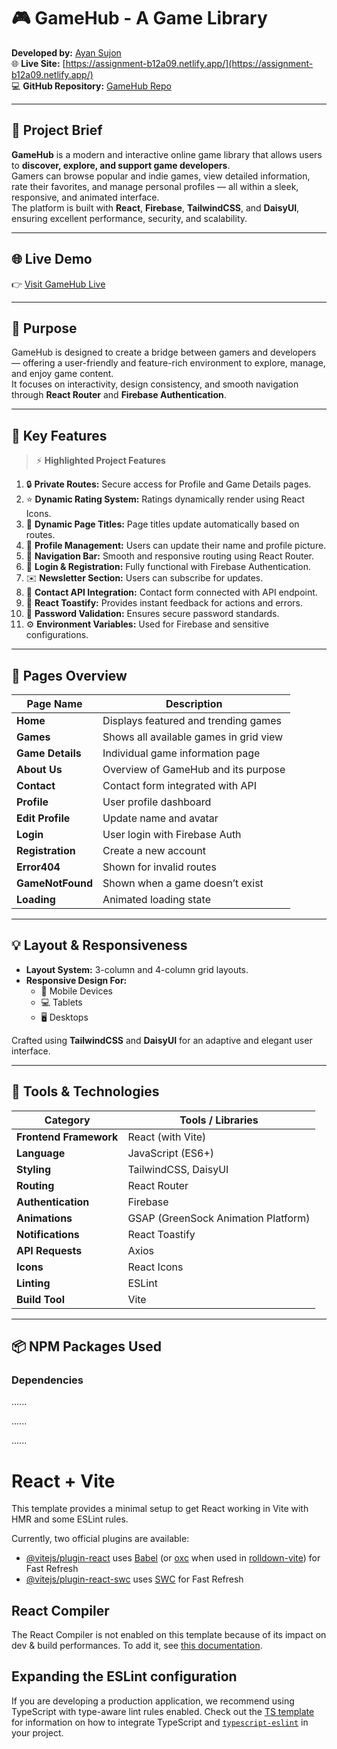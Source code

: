 
# 🎮 GameHub - A Game Library

**Developed by:** [Ayan Sujon](https://github.com/programming-hero-web-course2/b12-a9-firesheild-AyanSujon.git)  
🌐 **Live Site:** [https://assignment-b12a09.netlify.app/](https://assignment-b12a09.netlify.app/)  
💻 **GitHub Repository:** [GameHub Repo](https://github.com/programming-hero-web-course2/b12-a9-firesheild-AyanSujon.git)

---

## 📝 Project Brief

**GameHub** is a modern and interactive online game library that allows users to **discover, explore, and support game developers**.  
Gamers can browse popular and indie games, view detailed information, rate their favorites, and manage personal profiles — all within a sleek, responsive, and animated interface.  
The platform is built with **React**, **Firebase**, **TailwindCSS**, and **DaisyUI**, ensuring excellent performance, security, and scalability.

---

## 🌐 Live Demo  
👉 [Visit GameHub Live](https://assignment-b12a09.netlify.app/)

---

## 🎯 Purpose  
GameHub is designed to create a bridge between gamers and developers — offering a user-friendly and feature-rich environment to explore, manage, and enjoy game content.  
It focuses on interactivity, design consistency, and smooth navigation through **React Router** and **Firebase Authentication**.

---

## 🧩 Key Features

> ⚡ **Highlighted Project Features**

1. 🔒 **Private Routes:** Secure access for Profile and Game Details pages.  
2. ⭐ **Dynamic Rating System:** Ratings dynamically render using React Icons.  
3. 🧠 **Dynamic Page Titles:** Page titles update automatically based on routes.  
4. 👤 **Profile Management:** Users can update their name and profile picture.  
5. 🧭 **Navigation Bar:** Smooth and responsive routing using React Router.  
6. 📝 **Login & Registration:** Fully functional with Firebase Authentication.  
7. ✉️ **Newsletter Section:** Users can subscribe for updates.  
8. 📨 **Contact API Integration:** Contact form connected with API endpoint.  
9. 🔔 **React Toastify:** Provides instant feedback for actions and errors.  
10. 🔐 **Password Validation:** Ensures secure password standards.  
11. ⚙️ **Environment Variables:** Used for Firebase and sensitive configurations.

---

## 🧱 Pages Overview

| Page Name | Description |
|------------|-------------|
| **Home** | Displays featured and trending games |
| **Games** | Shows all available games in grid view |
| **Game Details** | Individual game information page |
| **About Us** | Overview of GameHub and its purpose |
| **Contact** | Contact form integrated with API |
| **Profile** | User profile dashboard |
| **Edit Profile** | Update name and avatar |
| **Login** | User login with Firebase Auth |
| **Registration** | Create a new account |
| **Error404** | Shown for invalid routes |
| **GameNotFound** | Shown when a game doesn’t exist |
| **Loading** | Animated loading state |

---

## 💡 Layout & Responsiveness

- **Layout System:** 3-column and 4-column grid layouts.  
- **Responsive Design For:**  
  - 📱 Mobile Devices  
  - 💻 Tablets  
  - 🖥️ Desktops  

Crafted using **TailwindCSS** and **DaisyUI** for an adaptive and elegant user interface.

---

## 🧰 Tools & Technologies

| Category | Tools / Libraries |
|-----------|-------------------|
| **Frontend Framework** | React (with Vite) |
| **Language** | JavaScript (ES6+) |
| **Styling** | TailwindCSS, DaisyUI |
| **Routing** | React Router |
| **Authentication** | Firebase |
| **Animations** | GSAP (GreenSock Animation Platform) |
| **Notifications** | React Toastify |
| **API Requests** | Axios |
| **Icons** | React Icons |
| **Linting** | ESLint |
| **Build Tool** | Vite |

---

## 📦 NPM Packages Used

### **Dependencies**







......




......



......

# React + Vite

This template provides a minimal setup to get React working in Vite with HMR and some ESLint rules.

Currently, two official plugins are available:

- [@vitejs/plugin-react](https://github.com/vitejs/vite-plugin-react/blob/main/packages/plugin-react) uses [Babel](https://babeljs.io/) (or [oxc](https://oxc.rs) when used in [rolldown-vite](https://vite.dev/guide/rolldown)) for Fast Refresh
- [@vitejs/plugin-react-swc](https://github.com/vitejs/vite-plugin-react/blob/main/packages/plugin-react-swc) uses [SWC](https://swc.rs/) for Fast Refresh

## React Compiler

The React Compiler is not enabled on this template because of its impact on dev & build performances. To add it, see [this documentation](https://react.dev/learn/react-compiler/installation).

## Expanding the ESLint configuration

If you are developing a production application, we recommend using TypeScript with type-aware lint rules enabled. Check out the [TS template](https://github.com/vitejs/vite/tree/main/packages/create-vite/template-react-ts) for information on how to integrate TypeScript and [`typescript-eslint`](https://typescript-eslint.io) in your project.
